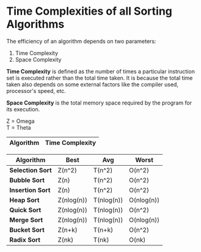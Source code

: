 # Time Complexities of all Sorting Algorithms
The efficiency of an algorithm depends on two parameters:
1. Time Complexity
2. Space Complexity

**Time Complexity** is defined as the number of times a particular instruction set is executed rather than the total time taken. It is because the total time taken also depends on some external factors like the compiler used, processor's speed, etc.

**Space Complexity** is the total memory space required by the program for its execution.

Z = Omega  
T = Theta

| Algorithm | Time Complexity    |
| --------- | ------------------ |
  
| Algorithm | Best | Avg | Worst |
| ------------------ | ---- |---- | ----- |
| **Selection Sort** | Z(n^2)     | T(n^2)     | O(n^2)     |
| **Bubble Sort**    | Z(n)       | T(n^2)     | O(n^2)     |
| **Insertion Sort** | Z(n)       | T(n^2)     | O(n^2)     |
| **Heap Sort**      | Z(nlog(n)) | T(nlog(n)) | O(nlog(n)) |
| **Quick Sort**     | Z(nlog(n)) | T(nlog(n)) | O(n^2)     |
| **Merge Sort**     | Z(nlog(n)) | T(nlog(n)) | O(nlog(n)) |
| **Bucket Sort**    | Z(n+k)     | T(n+k)     | O(n^2)     |
| **Radix Sort**     | Z(nk)      | T(nk)      | O(nk)      |
